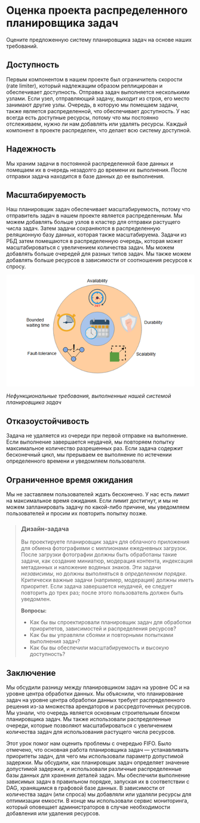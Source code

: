 # Оценка проекта распределенного планировщика задач

Оцените предложенную систему планировщика задач на основе наших требований.

## Доступность

Первым компонентом в нашем проекте был ограничитель скорости (rate limiter), который надлежащим образом реплицирован и обеспечивает доступность. Отправка задач выполняется несколькими узлами. Если узел, отправляющий задачу, выходит из строя, его место занимают другие узлы. Очередь, в которую мы помещаем задачи, также является распределенной, что обеспечивает доступность. У нас всегда есть доступные ресурсы, потому что мы постоянно отслеживаем, нужно ли нам добавлять или удалять ресурсы. Каждый компонент в проекте распределен, что делает всю систему доступной.

## Надежность

Мы храним задачи в постоянной распределенной базе данных и помещаем их в очередь незадолго до времени их выполнения. После отправки задача находится в базе данных до ее выполнения.

## Масштабируемость

Наш планировщик задач обеспечивает масштабируемость, потому что отправитель задач в нашем проекте является распределенным. Мы можем добавлять больше узлов в кластер для отправки растущего числа задач. Затем задачи сохраняются в распределенную реляционную базу данных, которая также масштабируема. Задачи из РБД затем помещаются в распределенную очередь, которая может масштабироваться с увеличением количества задач. Мы можем добавлять больше очередей для разных типов задач. Мы также можем добавлять больше ресурсов в зависимости от соотношения ресурсов к спросу.

![img_8.png](img/img_8.png)

*Нефункциональные требования, выполненные нашей системой планировщика задач*

## Отказоустойчивость

Задача не удаляется из очереди при первой отправке на выполнение. Если выполнение завершается неудачей, мы повторяем попытку максимальное количество разрешенных раз. Если задача содержит бесконечный цикл, мы прерываем ее выполнение по истечении определенного времени и уведомляем пользователя.

## Ограниченное время ожидания

Мы не заставляем пользователей ждать бесконечно. У нас есть лимит на максимальное время ожидания. Если лимит достигнут, и мы не можем запланировать задачу по какой-либо причине, мы уведомляем пользователей и просим их повторить попытку позже.

> ### Дизайн-задача
>
> Вы проектируете планировщик задач для облачного приложения для обмена фотографиями с миллионами ежедневных загрузок. После загрузки фотографии должны быть обработаны такие задачи, как создание миниатюр, модерация контента, индексация метаданных и наложение водяных знаков. Эти задачи *независимы*, но должны выполняться в *определенном порядке*. Критически важные задачи (например, модерация) должны иметь приоритет. Если задача завершается неудачей, ее следует повторить до трех раз; после этого пользователь должен быть уведомлен.
>
> **Вопросы:**
>
> *   Как бы вы спроектировали планировщик задач для обработки приоритетов, зависимостей и распределения ресурсов?
> *   Как бы вы управляли сбоями и повторными попытками выполнения задач?
> *   Как бы вы обеспечили масштабируемость и высокую доступность?

## Заключение

Мы обсудили разницу между планировщиком задач на уровне ОС и на уровне центра обработки данных. Мы объяснили, что планирование задач на уровне центра обработки данных требует распределенного решения из-за множества арендаторов и рассредоточенных ресурсов. Мы узнали, что очередь является основным строительным блоком планировщика задач. Мы также использовали распределенные очереди, которые позволяют масштабироваться с увеличением количества задач для использования растущего числа ресурсов.

Этот урок помог нам оценить проблемы с очередью FIFO. Было отмечено, что основная работа планировщика задач — устанавливать приоритеты задач, для чего мы использовали параметр допустимой задержки. Мы обсудили, как планировщик задач определяет значение допустимой задержки, и использовали различные распределенные базы данных для хранения деталей задач. Мы обеспечили выполнение зависимых задач в правильном порядке, запуская их в соответствии с DAG, хранящимся в графовой базе данных. В зависимости от количества задач (или спроса) мы добавляли или удаляли ресурсы для оптимизации емкости. В конце мы использовали сервис мониторинга, который оповещает администраторов в случае необходимости добавления или удаления ресурсов.